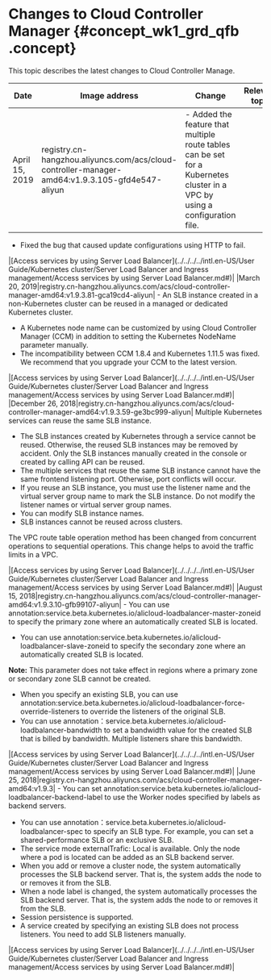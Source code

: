 # Changes to Cloud Controller Manager {#concept_wk1_grd_qfb .concept}

This topic describes the latest changes to Cloud Controller Manage.

|Date|Image address|Change|Relevant topic|
|----|-------------|------|--------------|
|April 15, 2019|registry.cn-hangzhou.aliyuncs.com/acs/cloud-controller-manager-amd64:v1.9.3.105-gfd4e547-aliyun| -   Added the feature that multiple route tables can be set for a Kubernetes cluster in a VPC by using a configuration file.
-   Fixed the bug that caused update configurations using HTTP to fail.

 |[Access services by using Server Load Balancer](../../../../intl.en-US/User Guide/Kubernetes cluster/Server Load Balancer and Ingress management/Access services by using Server Load Balancer.md#)|
|March 20, 2019|registry.cn-hangzhou.aliyuncs.com/acs/cloud-controller-manager-amd64:v1.9.3.81-gca19cd4-aliyun| -   An SLB instance created in a non-Kubernetes cluster can be reused in a managed or dedicated Kubernetes cluster.
-   A Kubernetes node name can be customized by using Cloud Controller Manager \(CCM\) in addition to setting the Kubernetes NodeName parameter manually.
-   The incompatibility between CCM 1.8.4 and Kubernetes 1.11.5 was fixed. We recommend that you upgrade your CCM to the latest version.

 |[Access services by using Server Load Balancer](../../../../intl.en-US/User Guide/Kubernetes cluster/Server Load Balancer and Ingress management/Access services by using Server Load Balancer.md#)|
|December 26, 2018|registry.cn-hangzhou.aliyuncs.com/acs/cloud-controller-manager-amd64:v1.9.3.59-ge3bc999-aliyun| Multiple Kubernetes services can reuse the same SLB instance.

-   The SLB instances created by Kubernetes through a service cannot be reused. Otherwise, the reused SLB instances may be removed by accident. Only the SLB instances manually created in the console or created by calling API can be reused.
-   The multiple services that reuse the same SLB instance cannot have the same frontend listening port. Otherwise, port conflicts will occur.
-   If you reuse an SLB instance, you must use the listener name and the virtual server group name to mark the SLB instance. Do not modify the listener names or virtual server group names.
-   You can modify SLB instance names.
-   SLB instances cannot be reused across clusters.

The VPC route table operation method has been changed from concurrent operations to sequential operations. This change helps to avoid the traffic limits in a VPC.

 |[Access services by using Server Load Balancer](../../../../intl.en-US/User Guide/Kubernetes cluster/Server Load Balancer and Ingress management/Access services by using Server Load Balancer.md#)|
|August 15, 2018|registry.cn-hangzhou.aliyuncs.com/acs/cloud-controller-manager-amd64:v1.9.3.10-gfb99107-aliyun| -   You can use annotation:service.beta.kubernetes.io/alicloud-loadbalancer-master-zoneid to specify the primary zone where an automatically created SLB is located.
-   You can use annotation:service.beta.kubernetes.io/alicloud-loadbalancer-slave-zoneid to specify the secondary zone where an automatically created SLB is located.

**Note:** This parameter does not take effect in regions where a primary zone or secondary zone SLB cannot be created.

-   When you specify an existing SLB, you can use annotation:service.beta.kubernetes.io/alicloud-loadbalancer-force-override-listeners to override the listeners of the original SLB.
-   You can use annotation：service.beta.kubernetes.io/alicloud-loadbalancer-bandwidth to set a bandwidth value for the created SLB that is billed by bandwidth. Multiple listeners share this bandwidth.

 |[Access services by using Server Load Balancer](../../../../intl.en-US/User Guide/Kubernetes cluster/Server Load Balancer and Ingress management/Access services by using Server Load Balancer.md#)|
|June 25, 2018|registry.cn-hangzhou.aliyuncs.com/acs/cloud-controller-manager-amd64:v1.9.3| -   You can set annotation:service.beta.kubernetes.io/alicloud-loadbalancer-backend-label to use the Worker nodes specified by labels as backend servers.
-   You can use annotation：service.beta.kubernetes.io/alicloud-loadbalancer-spec to specify an SLB type. For example, you can set a shared-performance SLB or an exclusive SLB.
-   The service mode externalTrafic: Local is available. Only the node where a pod is located can be added as an SLB backend server.
-   When you add or remove a cluster node, the system automatically processes the SLB backend server. That is, the system adds the node to or removes it from the SLB.
-   When a node label is changed, the system automatically processes the SLB backend server. That is, the system adds the node to or removes it from the SLB.
-   Session persistence is supported.
-   A service created by specifying an existing SLB does not process listeners. You need to add SLB listeners manually.

 |[Access services by using Server Load Balancer](../../../../intl.en-US/User Guide/Kubernetes cluster/Server Load Balancer and Ingress management/Access services by using Server Load Balancer.md#)|

